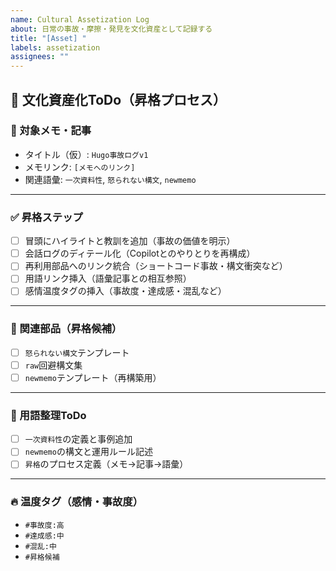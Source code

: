 ```yaml
---
name: Cultural Assetization Log
about: 日常の事故・摩擦・発見を文化資産として記録する
title: "[Asset] "
labels: assetization
assignees: ""
---
```


## 📝 文化資産化ToDo（昇格プロセス）

### 🎯 対象メモ・記事
- タイトル（仮）: `Hugo事故ログv1`
- メモリンク: `[メモへのリンク]`
- 関連語彙: `一次資料性`, `怒られない構文`, `newmemo`

---

### ✅ 昇格ステップ

- [ ] 冒頭にハイライトと教訓を追加（事故の価値を明示）
- [ ] 会話ログのディテール化（Copilotとのやりとりを再構成）
- [ ] 再利用部品へのリンク統合（ショートコード事故・構文衝突など）
- [ ] 用語リンク挿入（語彙記事との相互参照）
- [ ] 感情温度タグの挿入（事故度・達成感・混乱など）

---

### 🧩 関連部品（昇格候補）

- [ ] `怒られない構文`テンプレート
- [ ] `raw`回避構文集
- [ ] `newmemo`テンプレート（再構築用）

---

### 🧠 用語整理ToDo

- [ ] `一次資料性`の定義と事例追加
- [ ] `newmemo`の構文と運用ルール記述
- [ ] `昇格`のプロセス定義（メモ→記事→語彙）

---

### 🔥 温度タグ（感情・事故度）

- `#事故度:高`
- `#達成感:中`
- `#混乱:中`
- `#昇格候補`
